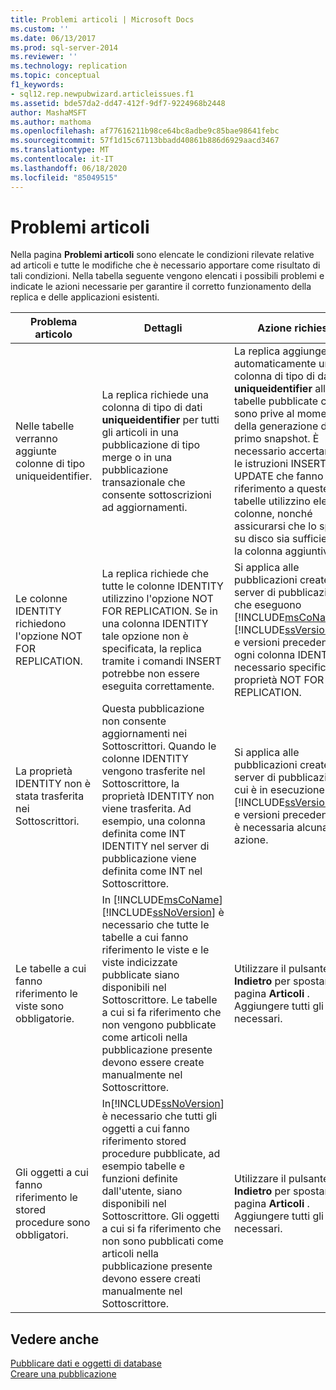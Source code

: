 ```yaml
---
title: Problemi articoli | Microsoft Docs
ms.custom: ''
ms.date: 06/13/2017
ms.prod: sql-server-2014
ms.reviewer: ''
ms.technology: replication
ms.topic: conceptual
f1_keywords:
- sql12.rep.newpubwizard.articleissues.f1
ms.assetid: bde57da2-dd47-412f-9df7-9224968b2448
author: MashaMSFT
ms.author: mathoma
ms.openlocfilehash: af77616211b98ce64bc8adbe9c85bae98641febc
ms.sourcegitcommit: 57f1d15c67113bbadd40861b886d6929aacd3467
ms.translationtype: MT
ms.contentlocale: it-IT
ms.lasthandoff: 06/18/2020
ms.locfileid: "85049515"
---
```

# <a name="article-issues"></a>Problemi articoli
  Nella pagina **Problemi articoli** sono elencate le condizioni rilevate relative ad articoli e tutte le modifiche che è necessario apportare come risultato di tali condizioni. Nella tabella seguente vengono elencati i possibili problemi e indicate le azioni necessarie per garantire il corretto funzionamento della replica e delle applicazioni esistenti.  
  
|Problema articolo|Dettagli|Azione richiesta|  
|-------------------|-------------|---------------------|  
|Nelle tabelle verranno aggiunte colonne di tipo uniqueidentifier.|La replica richiede una colonna di tipo di dati **uniqueidentifier** per tutti gli articoli in una pubblicazione di tipo merge o in una pubblicazione transazionale che consente sottoscrizioni ad aggiornamenti.|La replica aggiunge automaticamente una colonna di tipo di dati **uniqueidentifier** alle tabelle pubblicate che ne sono prive al momento della generazione del primo snapshot. È necessario accertarsi che le istruzioni INSERT e UPDATE che fanno riferimento a queste tabelle utilizzino elenchi di colonne, nonché assicurarsi che lo spazio su disco sia sufficiente per la colonna aggiuntiva.|  
|Le colonne IDENTITY richiedono l'opzione NOT FOR REPLICATION.|La replica richiede che tutte le colonne IDENTITY utilizzino l'opzione NOT FOR REPLICATION. Se in una colonna IDENTITY tale opzione non è specificata, la replica tramite i comandi INSERT potrebbe non essere eseguita correttamente.|Si applica alle pubblicazioni create in server di pubblicazione che eseguono [!INCLUDE[msCoName](../../includes/msconame-md.md)] [!INCLUDE[ssVersion2000](../../includes/ssversion2000-md.md)] e versioni precedenti. Per ogni colonna IDENTITY, è necessario specificare la proprietà NOT FOR REPLICATION.|  
|La proprietà IDENTITY non è stata trasferita nei Sottoscrittori.|Questa pubblicazione non consente aggiornamenti nei Sottoscrittori. Quando le colonne IDENTITY vengono trasferite nel Sottoscrittore, la proprietà IDENTITY non viene trasferita. Ad esempio, una colonna definita come INT IDENTITY nel server di pubblicazione viene definita come INT nel Sottoscrittore.|Si applica alle pubblicazioni create in server di pubblicazioni in cui è in esecuzione [!INCLUDE[ssVersion2000](../../includes/ssversion2000-md.md)] e versioni precedenti. Non è necessaria alcuna azione.|  
|Le tabelle a cui fanno riferimento le viste sono obbligatorie.|In [!INCLUDE[msCoName](../../includes/msconame-md.md)] [!INCLUDE[ssNoVersion](../../includes/ssnoversion-md.md)] è necessario che tutte le tabelle a cui fanno riferimento le viste e le viste indicizzate pubblicate siano disponibili nel Sottoscrittore. Le tabelle a cui si fa riferimento che non vengono pubblicate come articoli nella pubblicazione presente devono essere create manualmente nel Sottoscrittore.|Utilizzare il pulsante **Indietro** per spostarsi sulla pagina **Articoli** . Aggiungere tutti gli oggetti necessari.|  
|Gli oggetti a cui fanno riferimento le stored procedure sono obbligatori.|In[!INCLUDE[ssNoVersion](../../includes/ssnoversion-md.md)] è necessario che tutti gli oggetti a cui fanno riferimento stored procedure pubblicate, ad esempio tabelle e funzioni definite dall'utente, siano disponibili nel Sottoscrittore. Gli oggetti a cui si fa riferimento che non sono pubblicati come articoli nella pubblicazione presente devono essere creati manualmente nel Sottoscrittore.|Utilizzare il pulsante **Indietro** per spostarsi sulla pagina **Articoli** . Aggiungere tutti gli oggetti necessari.|  
  
## <a name="see-also"></a>Vedere anche  
 [Pubblicare dati e oggetti di database](publish/publish-data-and-database-objects.md)   
 [Creare una pubblicazione](publish/create-a-publication.md)  
  
  
